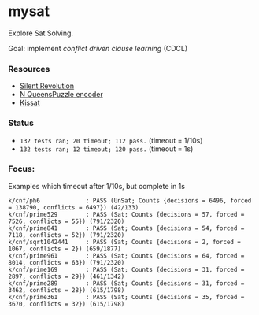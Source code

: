 # mysat

Explore Sat Solving.

Goal: implement _conflict driven clause learning_ (CDCL)

### Resources
- [Silent Revolution](https://cacm.acm.org/magazines/2023/6/273222-the-silent-revolution-of-sat/fulltext)
- [N QueensPuzzle encoder](https://github.com/bglezseoane/sat-nqueens/tree/master?tab=readme-ov-file)
- [Kissat](https://github.com/arminbiere/kissat)


### Status
- `132 tests ran; 20 timeout; 112 pass.` (timeout = 1/10s)
- `132 tests ran; 12 timeout; 120 pass.` (timeout = 1s)

### Focus:

Examples which timeout after 1/10s, but complete in 1s
```
k/cnf/ph6             : PASS (UnSat; Counts {decisions = 6496, forced = 138790, conflicts = 6497}) (42/133)
k/cnf/prime529        : PASS (Sat; Counts {decisions = 57, forced = 7526, conflicts = 55}) (791/2320)
k/cnf/prime841        : PASS (Sat; Counts {decisions = 54, forced = 7118, conflicts = 52}) (791/2320)
k/cnf/sqrt1042441     : PASS (Sat; Counts {decisions = 2, forced = 1067, conflicts = 2}) (659/1877)
k/cnf/prime961        : PASS (Sat; Counts {decisions = 64, forced = 8014, conflicts = 63}) (791/2320)
k/cnf/prime169        : PASS (Sat; Counts {decisions = 31, forced = 2897, conflicts = 29}) (461/1342)
k/cnf/prime289        : PASS (Sat; Counts {decisions = 31, forced = 3462, conflicts = 28}) (615/1798)
k/cnf/prime361        : PASS (Sat; Counts {decisions = 35, forced = 3670, conflicts = 32}) (615/1798)
```
